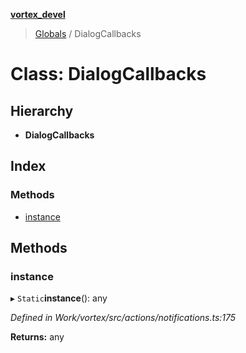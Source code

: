 **[vortex_devel](../README.md)**

> [Globals](../globals.md) / DialogCallbacks

# Class: DialogCallbacks

## Hierarchy

* **DialogCallbacks**

## Index

### Methods

* [instance](dialogcallbacks.md#instance)

## Methods

### instance

▸ `Static`**instance**(): any

*Defined in Work/vortex/src/actions/notifications.ts:175*

**Returns:** any
